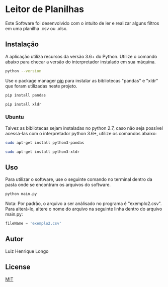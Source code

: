 # Leitor de Planilhas

Este Software foi desenvolvido com o intuito de ler e realizar alguns filtros em uma planilha .csv ou .xlsx. 

## Instalação

A aplicação utiliza recursos da versão 3.6+ do Python. Utilize o comando abaixo para checar a versão do interpretador instalado em sua máquina.

```bash
python --version
```

Use o package manager [pip](https://pip.pypa.io/en/stable/) para instalar as bibliotecas "pandas" e "xldr" que foram utilizadas neste projeto.

```bash
pip install pandas
```


```bash
pip install xldr
```

### Ubuntu

Talvez as bibliotecas sejam instaladas no python 2.7, caso não seja possível acessá-las com o interpretador python 3.6+, utilize os comandos abaixo:

```bash
sudo apt-get install python3-pandas
```


```bash
sudo apt-get install python3-xldr
```

## Uso

Para utilizar o software, use o seguinte comando no terminal dentro da pasta onde se encontram os arquivos do software.

```bash
python main.py 
```
Nota: Por padrão, o arquivo a ser análisado no programa é "exemplo2.csv". Para alterá-lo, altere o nome do arquivo na seguinte linha dentro do arquivo main.py:

```python
fileName = 'exemplo2.csv'
```

## Autor

Luiz Henrique Longo 

## License
[MIT](https://choosealicense.com/licenses/mit/)
